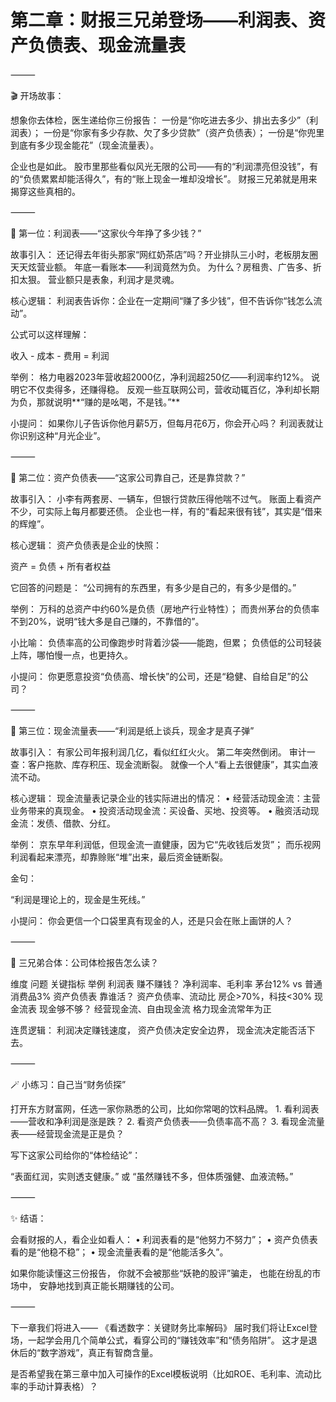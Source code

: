 # 第二章：财报三兄弟登场——利润表、资产负债表、现金流量表

⸻

🎬 开场故事：

想象你去体检，医生递给你三份报告：
一份是“你吃进去多少、排出去多少”（利润表）；
一份是“你家有多少存款、欠了多少贷款”（资产负债表）；
一份是“你兜里到底有多少现金能花”（现金流量表）。

企业也是如此。
股市里那些看似风光无限的公司——有的“利润漂亮但没钱”，有的“负债累累却能活得久”，有的“账上现金一堆却没增长”。
财报三兄弟就是用来揭穿这些真相的。

⸻

📄 第一位：利润表——“这家伙今年挣了多少钱？”

故事引入：
还记得去年街头那家“网红奶茶店”吗？开业排队三小时，老板朋友圈天天炫营业额。
年底一看账本——利润竟然为负。
为什么？房租贵、广告多、折扣太狠。
营业额只是表象，利润才是灵魂。

核心逻辑：
利润表告诉你：企业在一定期间“赚了多少钱”，但不告诉你“钱怎么流动”。

公式可以这样理解：

收入 - 成本 - 费用 = 利润

举例：
格力电器2023年营收超2000亿，净利润超250亿——利润率约12%。
说明它不仅卖得多，还赚得稳。
反观一些互联网公司，营收动辄百亿，净利却长期为负，那就说明**“赚的是吆喝，不是钱。”**

小提问：
如果你儿子告诉你他月薪5万，但每月花6万，你会开心吗？
利润表就让你识别这种“月光企业”。

⸻

🧾 第二位：资产负债表——“这家公司靠自己，还是靠贷款？”

故事引入：
小李有两套房、一辆车，但银行贷款压得他喘不过气。
账面上看资产不少，可实际上每月都要还债。
企业也一样，有的“看起来很有钱”，其实是“借来的辉煌”。

核心逻辑：
资产负债表是企业的快照：

资产 = 负债 + 所有者权益

它回答的问题是：
“公司拥有的东西里，有多少是自己的，有多少是借的。”

举例：
万科的总资产中约60%是负债（房地产行业特性）；
而贵州茅台的负债率不到20%，说明“钱大多是自己赚的，不靠借的”。

小比喻：
负债率高的公司像跑步时背着沙袋——能跑，但累；
负债低的公司轻装上阵，哪怕慢一点，也更持久。

小提问：
你更愿意投资“负债高、增长快”的公司，还是“稳健、自给自足”的公司？

⸻

💸 第三位：现金流量表——“利润是纸上谈兵，现金才是真子弹”

故事引入：
有家公司年报利润几亿，看似红红火火。
第二年突然倒闭。
审计一查：客户拖款、库存积压、现金流断裂。
就像一个人“看上去很健康”，其实血液流不动。

核心逻辑：
现金流量表记录企业的钱实际进出的情况：
	•	经营活动现金流：主营业务带来的真现金。
	•	投资活动现金流：买设备、买地、投资等。
	•	融资活动现金流：发债、借款、分红。

举例：
京东早年利润低，但现金流一直健康，因为它“先收钱后发货”；
而乐视网利润看起来漂亮，却靠赊账“堆”出来，最后资金链断裂。

金句：

“利润是理论上的，现金是生死线。”

小提问：
你会更信一个口袋里真有现金的人，还是只会在账上画饼的人？

⸻

🧠 三兄弟合体：公司体检报告怎么读？

维度	问题	关键指标	举例
利润表	赚不赚钱？	净利润率、毛利率	茅台12% vs 普通消费品3%
资产负债表	靠谁活？	资产负债率、流动比	房企>70%，科技<30%
现金流表	现金够不够？	经营现金流、自由现金流	格力现金流常年为正

连贯逻辑：
利润决定赚钱速度，
资产负债决定安全边界，
现金流决定能否活下去。

⸻

🪄 小练习：自己当“财务侦探”

打开东方财富网，任选一家你熟悉的公司，比如你常喝的饮料品牌。
	1.	看利润表——营收和净利润是涨是跌？
	2.	看资产负债表——负债率高不高？
	3.	看现金流量表——经营现金流是正是负？

写下这家公司给你的“体检结论”：

“表面红润，实则透支健康。”
或
“虽然赚钱不多，但体质强健、血液流畅。”

⸻

✨ 结语：

会看财报的人，看企业如看人：
	•	利润表看的是“他努力不努力”；
	•	资产负债表看的是“他稳不稳”；
	•	现金流量表看的是“他能活多久”。

如果你能读懂这三份报告，
你就不会被那些“妖艳的股评”骗走，
也能在纷乱的市场中，
安静地找到真正能长期赚钱的公司。

⸻

下一章我们将进入——
《看透数字：关键财务比率解码》
届时我们将让Excel登场，一起学会用几个简单公式，看穿公司的“赚钱效率”和“债务陷阱”。
这才是退休后的“数字游戏”，真正有智商含量。

是否希望我在第三章中加入可操作的Excel模板说明（比如ROE、毛利率、流动比率的手动计算表格）？